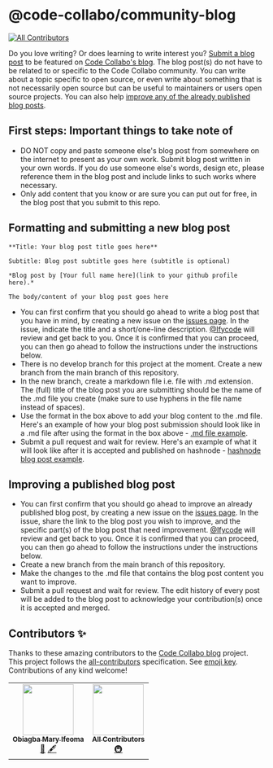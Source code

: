 # @code-collabo/community-blog
<!-- ALL-CONTRIBUTORS-BADGE:START - Do not remove or modify this section -->
[![All Contributors](https://img.shields.io/badge/all_contributors-2-orange.svg?style=flat-square)](#contributors-)
<!-- ALL-CONTRIBUTORS-BADGE:END -->

Do you love writing? Or does learning to write interest you? [Submit a blog post](https://github.com/code-collabo/community-blog#formatting-and-submitting-a-new-blog-post) to be featured on [Code Collabo's blog](https://code-collabo.hashnode.dev). The blog post(s) do not have to be related to or specific to the Code Collabo community. You can write about a topic specific to open source, or even write about something that is not necessarily open source but can be useful to maintainers or users open source projects. You can also help [improve any of the already published blog posts](https://github.com/code-collabo/community-blog#improving-a-published-blog-post).

## First steps: Important things to take note of

- DO NOT copy and paste someone else's blog post from somewhere on the internet to present as your own work. Submit blog post written in your own words. If you do use someone else's words, design etc, please reference them in the blog post and include links to such works where necessary.
- Only add content that you know or are sure you can put out for free, in the blog post that you submit to this repo.

## Formatting and submitting a new blog post

````
**Title: Your blog post title goes here**

Subtitle: Blog post subtitle goes here (subtitle is optional)

*Blog post by [Your full name here](link to your github profile here).*

The body/content of your blog post goes here
````
- You can first confirm that you should go ahead to write a blog post that you have in mind, by creating a new issue on the [issues page](https://github.com/code-collabo/submit-a-blog-post/issues). In the issue, indicate the title and a short/one-line description. [@Ifycode](https://github.com/Ifycode) will review and get back to you. Once it is confirmed that you can proceed, you can then go ahead to follow the instructions under the instructions below.
- There is no develop branch for this project at the moment. Create a new branch from the main branch of this repository.
- In the new branch, create a markdown file i.e. file with .md extension. The (full) title of the blog post you are submitting should be the name of the .md file you create (make sure to use hyphens in the file name instead of spaces). 
- Use the format in the box above to add your blog content to the .md file. Here's an example of how your blog post submission should look like in a .md file after using the format in the box above - [.md file example](https://github.com/code-collabo/submit-a-blog-post/blob/main/what-is-code-collabo-and-who-is-it-for.md).
- Submit a pull request and wait for review. Here's an example of what it will look like after it is accepted and published on hashnode - [hashnode blog post example](https://code-collabo.hashnode.dev/what-is-code-collabo-and-who-is-it-for).

## Improving a published blog post
- You can first confirm that you should go ahead to improve an already published blog post, by creating a new issue on the [issues page](https://github.com/code-collabo/submit-a-blog-post/issues). In the issue, share the link to the blog post you wish to improve, and the specific part(s) of the blog post that need improvement. [@Ifycode](https://github.com/Ifycode) will review and get back to you. Once it is confirmed that you can proceed, you can then go ahead to follow the instructions under the instructions below.
- Create a new branch from the main branch of this repository.
- Make the changes to the .md file that contains the blog post content you want to improve.
- Submit a pull request and wait for review. The edit history of every post will be added to the blog post to acknowledge your contribution(s) once it is accepted and merged.

## Contributors ✨

Thanks to these amazing contributors to the [Code Collabo blog](https://github.com/code-collabo/submit-a-blog-post) project. This project follows the [all-contributors](https://github.com/all-contributors/all-contributors) specification. See [emoji key](https://allcontributors.org/docs/en/emoji-key). Contributions of any kind welcome!

<!-- ALL-CONTRIBUTORS-LIST:START - Do not remove or modify this section -->
<!-- prettier-ignore-start -->
<!-- markdownlint-disable -->
<table>
  <tr>
    <td align="center"><a href="https://github.com/Ifycode"><img src="https://avatars.githubusercontent.com/u/45185388?v=4?s=100" width="100px;" alt=""/><br /><sub><b>Obiagba Mary Ifeoma</b></sub></a><br /><a href="#blog-Ifycode" title="Blogposts">📝</a> <a href="#content-Ifycode" title="Content">🖋</a></td>
    <td align="center"><a href="https://allcontributors.org"><img src="https://avatars.githubusercontent.com/u/46410174?v=4?s=100" width="100px;" alt=""/><br /><sub><b>All Contributors</b></sub></a><br /><a href="#infra-all-contributors" title="Infrastructure (Hosting, Build-Tools, etc)">🚇</a></td>
  </tr>
</table>

<!-- markdownlint-restore -->
<!-- prettier-ignore-end -->

<!-- ALL-CONTRIBUTORS-LIST:END -->
